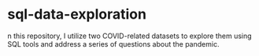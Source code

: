 # sql-data-exploration
n this repository, I utilize two COVID-related datasets to explore them using SQL tools and address a series of questions about the pandemic.
